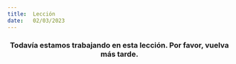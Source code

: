```yaml
---
title:  Lección
date:   02/03/2023
---
```


### <center>Todavía estamos trabajando en esta lección. Por favor, vuelva más tarde.</center>